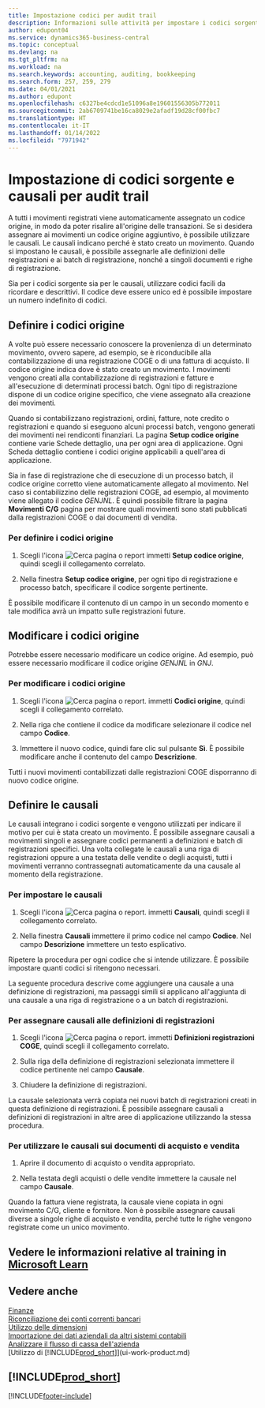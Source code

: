 ```yaml
---
title: Impostazione codici per audit trail
description: Informazioni sulle attività per impostare i codici sorgente e le causali da utilizzare per tenere traccia degli audit trail.
author: edupont04
ms.service: dynamics365-business-central
ms.topic: conceptual
ms.devlang: na
ms.tgt_pltfrm: na
ms.workload: na
ms.search.keywords: accounting, auditing, bookkeeping
ms.search.form: 257, 259, 279
ms.date: 04/01/2021
ms.author: edupont
ms.openlocfilehash: c6327be4cdcd1e51096a8e19601556305b772011
ms.sourcegitcommit: 2ab6709741be16ca8029e2afadf19d28cf00fbc7
ms.translationtype: HT
ms.contentlocale: it-IT
ms.lasthandoff: 01/14/2022
ms.locfileid: "7971942"
---
```

# <a name="setting-up-source-codes-and-reason-codes-for-audit-trails"></a>Impostazione di codici sorgente e causali per audit trail

A tutti i movimenti registrati viene automaticamente assegnato un codice origine, in modo da poter risalire all'origine delle transazioni. Se si desidera assegnare ai movimenti un codice origine aggiuntivo, è possibile utilizzare le causali. Le causali indicano perché è stato creato un movimento. Quando si impostano le causali, è possibile assegnarle alle definizioni delle registrazioni e ai batch di registrazione, nonché a singoli documenti e righe di registrazione.  

Sia per i codici sorgente sia per le causali, utilizzare codici facili da ricordare e descrittivi. Il codice deve essere unico ed è possibile impostare un numero indefinito di codici.

## <a name="define-source-codes"></a>Definire i codici origine

A volte può essere necessario conoscere la provenienza di un determinato movimento, ovvero sapere, ad esempio, se è riconducibile alla contabilizzazione di una registrazione COGE o di una fattura di acquisto. Il codice origine indica dove è stato creato un movimento. I movimenti vengono creati alla contabilizzazione di registrazioni e fatture e all'esecuzione di determinati processi batch. Ogni tipo di registrazione dispone di un codice origine specifico, che viene assegnato alla creazione dei movimenti.  

Quando si contabilizzano registrazioni, ordini, fatture, note credito o registrazioni e quando si eseguono alcuni processi batch, vengono generati dei movimenti nei rendiconti finanziari. La pagina **Setup codice origine** contiene varie Schede dettaglio, una per ogni area di applicazione. Ogni Scheda dettaglio contiene i codici origine applicabili a quell'area di applicazione.

Sia in fase di registrazione che di esecuzione di un processo batch, il codice origine corretto viene automaticamente allegato al movimento. Nel caso si contabilizzino delle registrazioni COGE, ad esempio, al movimento viene allegato il codice *GENJNL*. È quindi possibile filtrare la pagina **Movimenti C/G** pagina per mostrare quali movimenti sono stati pubblicati dalla registrazioni COGE o dai documenti di vendita.

### <a name="to-define-source-codes"></a>Per definire i codici origine

1. Scegli l'icona ![Cerca pagina o report](media/ui-search/search_small.png "Icona Cerca pagina o report") immetti **Setup codice origine**, quindi scegli il collegamento correlato.  

2. Nella finestra **Setup codice origine**, per ogni tipo di registrazione e processo batch, specificare il codice sorgente pertinente.  

È possibile modificare il contenuto di un campo in un secondo momento e tale modifica avrà un impatto sulle registrazioni future.

## <a name="change-source-codes"></a>Modificare i codici origine

Potrebbe essere necessario modificare un codice origine. Ad esempio, può essere necessario modificare il codice origine *GENJNL* in *GNJ*.

### <a name="to-change-source-codes"></a>Per modificare i codici origine

1. Scegli l'icona ![Cerca pagina o report.](media/ui-search/search_small.png "Icona Cerca pagina o report") immetti **Codici origine**, quindi scegli il collegamento correlato.

2. Nella riga che contiene il codice da modificare selezionare il codice nel campo **Codice**.

3. Immettere il nuovo codice, quindi fare clic sul pulsante **Sì**. È possibile modificare anche il contenuto del campo **Descrizione**.

Tutti i nuovi movimenti contabilizzati dalle registrazioni COGE disporranno di nuovo codice origine.

## <a name="define-reason-codes"></a>Definire le causali

Le causali integrano i codici sorgente e vengono utilizzati per indicare il motivo per cui è stata creato un movimento. È possibile assegnare causali a movimenti singoli e assegnare codici permanenti a definizioni e batch di registrazioni specifici. Una volta collegate le causali a una riga di registrazioni oppure a una testata delle vendite o degli acquisti, tutti i movimenti verranno contrassegnati automaticamente da una causale al momento della registrazione.  

### <a name="to-set-up-reason-codes"></a>Per impostare le causali

1. Scegli l'icona ![Cerca pagina o report.](media/ui-search/search_small.png "Icona Cerca pagina o report")  immetti **Causali**, quindi scegli il collegamento correlato.

2. Nella finestra **Causali** immettere il primo codice nel campo **Codice**. Nel campo **Descrizione** immettere un testo esplicativo.

Ripetere la procedura per ogni codice che si intende utilizzare. È possibile impostare quanti codici si ritengono necessari.

La seguente procedura descrive come aggiungere una causale a una definizione di registrazioni, ma passaggi simili si applicano all'aggiunta di una causale a una riga di registrazione o a un batch di registrazioni.  

### <a name="to-assign-reason-codes-to-journal-templates"></a>Per assegnare causali alle definizioni di registrazioni

1. Scegli l'icona ![Cerca pagina o report.](media/ui-search/search_small.png "Icona Cerca pagina o report")  immetti **Definizioni registrazioni COGE**, quindi scegli il collegamento correlato.

2. Sulla riga della definizione di registrazioni selezionata immettere il codice pertinente nel campo **Causale**.

3. Chiudere la definizione di registrazioni.

La causale selezionata verrà copiata nei nuovi batch di registrazioni creati in questa definizione di registrazioni. È possibile assegnare causali a definizioni di registrazioni in altre aree di applicazione utilizzando la stessa procedura.

### <a name="to-use-reason-codes-on-sales-and-purchase-documents"></a>Per utilizzare le causali sui documenti di acquisto e vendita

1. Aprire il documento di acquisto o vendita appropriato.

2. Nella testata degli acquisti o delle vendite immettere la causale nel campo **Causale**.

Quando la fattura viene registrata, la causale viene copiata in ogni movimento C/G, cliente e fornitore. Non è possibile assegnare causali diverse a singole righe di acquisto e vendita, perché tutte le righe vengono registrate come un unico movimento.

## <a name="see-related-training-at-microsoft-learn"></a>Vedere le informazioni relative al training in [Microsoft Learn](/learn/paths/set-up-financial-management-dynamics-365-business-central/)

## <a name="see-also"></a>Vedere anche

[Finanze](finance.md)  
[Riconciliazione dei conti correnti bancari](bank-manage-bank-accounts.md)  
[Utilizzo delle dimensioni](finance-dimensions.md)  
[Importazione dei dati aziendali da altri sistemi contabili](across-import-data-configuration-packages.md)  
[Analizzare il flusso di cassa dell'azienda](finance-analyze-cash-flow.md)  
[Utilizzo di [!INCLUDE[prod_short](includes/prod_short.md)]](ui-work-product.md)  

## [!INCLUDE[prod_short](includes/free_trial_md.md)]  


[!INCLUDE[footer-include](includes/footer-banner.md)]
